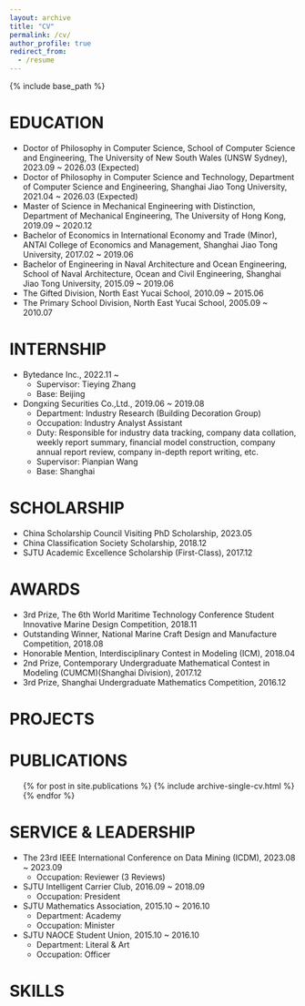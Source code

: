 ```yaml
---
layout: archive
title: "CV"
permalink: /cv/
author_profile: true
redirect_from:
  - /resume
---
```


{% include base_path %}

EDUCATION
======
* Doctor of Philosophy in Computer Science, School of Computer Science and Engineering, The University of New South Wales (UNSW Sydney), 2023.09 ~ 2026.03 (Expected)
* Doctor of Philosophy in Computer Science and Technology, Department of Computer Science and Engineering, Shanghai Jiao Tong University, 2021.04 ~ 2026.03 (Expected)
* Master of Science in Mechanical Engineering with Distinction, Department of Mechanical Engineering, The University of Hong Kong, 2019.09 ~ 2020.12
* Bachelor of Economics in International Economy and Trade (Minor), ANTAI College of Economics and Management, Shanghai Jiao Tong University, 2017.02 ~ 2019.06
* Bachelor of Engineering in Naval Architecture and Ocean Engineering, School of Naval Architecture, Ocean and Civil Engineering, Shanghai Jiao Tong University, 2015.09 ~ 2019.06
* The Gifted Division, North East Yucai School, 2010.09 ~ 2015.06
* The Primary School Division, North East Yucai School, 2005.09 ~ 2010.07

INTERNSHIP
======
* Bytedance Inc., 2022.11 ~
  * Supervisor: Tieying Zhang
  * Base: Beijing
* Dongxing Securities Co.,Ltd., 2019.06 ~ 2019.08
  * Department: Industry Research (Building Decoration Group)
  * Occupation: Industry Analyst Assistant
  * Duty: Responsible for industry data tracking, company data collation, weekly report summary, financial model construction, company annual report review, company in-depth report writing, etc.
  * Supervisor: Pianpian Wang
  * Base: Shanghai

SCHOLARSHIP
======
* China Scholarship Council Visiting PhD Scholarship, 2023.05
* China Classification Society Scholarship, 2018.12
* SJTU Academic Excellence Scholarship (First-Class), 2017.12

AWARDS
======
* 3rd Prize, The 6th World Maritime Technology Conference Student Innovative Marine Design Competition, 2018.11
* Outstanding Winner, National Marine Craft Design and Manufacture Competition, 2018.08
* Honorable Mention, Interdisciplinary Contest in Modeling (ICM), 2018.04
* 2nd Prize, Contemporary Undergraduate Mathematical Contest in Modeling (CUMCM)(Shanghai Division), 2017.12
* 3rd Prize, Shanghai Undergraduate Mathematics Competition, 2016.12

PROJECTS
======


PUBLICATIONS
======
  <ul>{% for post in site.publications %}
    {% include archive-single-cv.html %}
  {% endfor %}</ul>
  
SERVICE & LEADERSHIP
======
* The 23rd IEEE International Conference on Data Mining (ICDM), 2023.08 ~ 2023.09
  * Occupation: Reviewer (3 Reviews)
* SJTU Intelligent Carrier Club, 2016.09 ~ 2018.09
  * Occupation: President
* SJTU Mathematics Association, 2015.10 ~ 2016.10
  * Department: Academy
  * Occupation: Minister
* SJTU NAOCE Student Union, 2015.10 ~ 2016.10
  * Department: Literal & Art
  * Occupation: Officer

SKILLS
======


